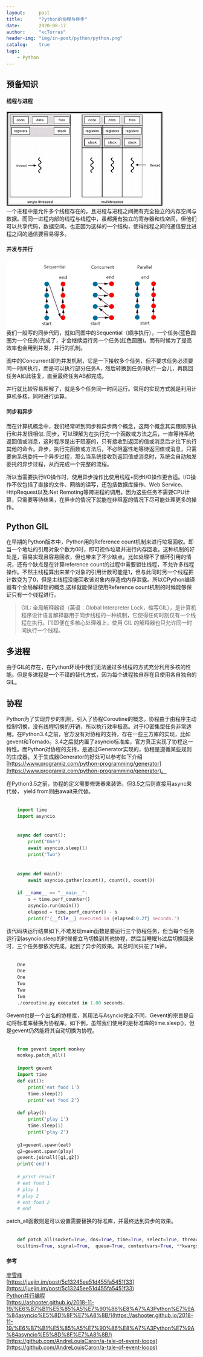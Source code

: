 ```yaml
---
layout:     post
title:      "Python的协程与异步"
date:       2020-08-17
author:     "xcTorres"
header-img: "img/in-post/python/python.png"
catalog:    true
tags:
    - Python
---  
```


## 预备知识

#### 线程与进程
![图一](/img/in-post/coroutine/threadvsprocess.png)  
一个进程中是允许多个线程存在的，且进程与进程之间拥有完全独立的内存空间与数据。而同一进程内部的线程与线程中，虽都拥有独立的寄存器和栈空间，但他们可以共享代码，数据空间。也正因为这样的一个结构，使得线程之间的通信要比进程之间的通信要容易得多。

#### 并发与并行  
![图二](/img/in-post/coroutine/concurrency.png)  
我们一般写的同步代码，就如同图中的Sequential（顺序执行），一个任务(蓝色圆圈为一个任务)完成了，才会继续运行另一个任务(红色圆圈)。而有时候为了提高效率也会用到并发，并行的机制。  

图中的Concurrent即为并发机制，它是一下接收多个任务，但不要求任务必须要同一时间执行，而是可以执行部分任务A，然后转换到任务B执行一会儿，再跳回任务A如此往复，直至最终任务AB都完成。

并行就比较容易理解了，就是多个任务同一时间运行。常用的实现方式就是利用计算机多核，同时进行运算。

#### 同步和异步   

而在计算机概念中，我们经常听到同步和异步两个概念，这两个概念其实跟顺序执行和并发很相似. 同步，可以理解为在执行完一个函数或方法之后，一直等待系统返回值或消息，这时程序是出于阻塞的，只有接收到返回的值或消息后才往下执行其他的命令。异步，执行完函数或方法后，不必阻塞性地等待返回值或消息，只需要向系统委托一个异步过程，那么当系统接收到返回值或消息时，系统会自动触发委托的异步过程，从而完成一个完整的流程。  

所以当需要执行I/O操作时，使用异步操作比使用线程+同步I/O操作更合适。I/O操作不仅包括了直接的文件、网络的读写，还包括数据库操作、Web Service、HttpRequest以及.Net Remoting等跨进程的调用。因为这些任务不需要CPU计算，只需要等待结果，在异步的情况下就能在非阻塞的情况下尽可能处理更多的操作。  

## Python GIL

在早期的Python版本中，Python用的Reference count机制来进行垃圾回收。即当一个地址的引用对象个数为0时，即可视作垃圾并进行内存回收。这种机制的好处是，容易实现且容易回收，但也带来了不少缺点。比如处理不了循环引用的情况，还有个缺点是在计算reference count的过程中需要锁住线程，不允许多线程操作。不然主线程算出来某个对象的引用计数可能是1，但与此同时另一个线程把计数变为了0，但是主线程没能回收该对象内存造成内存泄露。所以CPython编译器有个全局解释锁的概念,这样就能保证使用Reference count机制的时候能够保证只有一个线程进行。
> GIL: 全局解释器锁（英语：Global Interpreter Lock，缩写GIL），是计算机程序设计语言解释器用于同步线程的一种机制，它使得任何时刻仅有一个线程在执行。[1]即便在多核心处理器上，使用 GIL 的解释器也只允许同一时间执行一个线程。  

## 多进程
由于GIL的存在，在Python环境中我们无法通过多线程的方式充分利用多核的性能。但是多进程是一个不错的替代方式，因为每个进程独自存在且使用各自独自的GIL。

## 协程
Python为了实现异步的机制，引入了协程Coroutine的概念。协程由于由程序主动控制切换，没有线程切换的开销，所以执行效率极高。对于IO密集型任务非常适用。在Python3.4之前，官方没有对协程的支持，存在一些三方库的实现，比如gevent和Tornado。3.4之后就内置了asyncio标准库，官方真正实现了协程这一特性。而Python对协程的支持，是通过Generator实现的，协程是遵循某些规则的生成器，关于生成器Generator的好处可以参考如下介绍[https://www.programiz.com/python-programming/generator](https://www.programiz.com/python-programming/generator)。

在Python3.5之前，协程的定义需要修饰器来装饰，但3.5之后则直接用async来代替， yield from则由await来代替。 

```python

    import time
    import asyncio


    async def count():
        print("One")
        await asyncio.sleep(1)
        print("Two")


    async def main():
        await asyncio.gather(count(), count(), count())

    if __name__ == "__main__":
        s = time.perf_counter()
        asyncio.run(main())
        elapsed = time.perf_counter() - s
        print(f"{__file__} executed in {elapsed:0.2f} seconds.")

```
该代码块运行结果如下,不难发现main函数是要运行三个协程任务，但当每个任务运行到asyncio.sleep的时候便立马切换到其他协程，然后当睡眠1s过后切换回来时，三个任务都依次完成。起到了异步的效果。其总时间只花了1s钟。

```python

    One
    One
    One
    Two
    Two
    Two
    ./coroutine.py executed in 1.00 seconds.

```


Gevent也是一个出名的协程库，其用法与Asyncio完全不同，Gevent的宗旨是自动将标准库替换为协程库。如下例，虽然我们使用的是标准库的time.sleep()，但是gevent仍然能将其自动切换为协程。
```python

    from gevent import monkey
    monkey.patch_all()

    import gevent
    import time
    def eat():
        print('eat food 1')
        time.sleep(2)
        print('eat food 2')

    def play():
        print('play 1')
        time.sleep(1)
        print('play 2')

    g1=gevent.spawn(eat)
    g2=gevent.spawn(play)
    gevent.joinall([g1,g2])
    print('end')

    # print result
    # eat food 1
    # play 1
    # play 2
    # eat food 2
    # end

```

patch_all函数则是可以设置需要替换的标准库，并最终达到异步的效果。
```python

    def patch_all(socket=True, dns=True, time=True, select=True, thread=True,os=True, ssl=True, subprocess=True, sys=False, aggressive=True, Event=True,
    builtins=True, signal=True,  queue=True, contextvars=True, **kwargs):

```

#### 参考  
[廖雪峰](https://www.liaoxuefeng.com/wiki/1016959663602400/1017968846697824)  
[https://juejin.im/post/5c13245ee51d455fa5451f33](https://juejin.im/post/5c13245ee51d455fa5451f33)  
[Python并行编程](https://python-parallel-programmning-cookbook.readthedocs.io/zh_CN/latest/)  
[https://ashooter.github.io/2018-11-19/%E6%B7%B1%E5%85%A5%E7%90%86%E8%A7%A3Python%E7%9A%84asyncio%E5%8D%8F%E7%A8%8B/](https://ashooter.github.io/2018-11-19/%E6%B7%B1%E5%85%A5%E7%90%86%E8%A7%A3Python%E7%9A%84asyncio%E5%8D%8F%E7%A8%8B/)  
[https://github.com/AndreLouisCaron/a-tale-of-event-loops](https://github.com/AndreLouisCaron/a-tale-of-event-loops)





